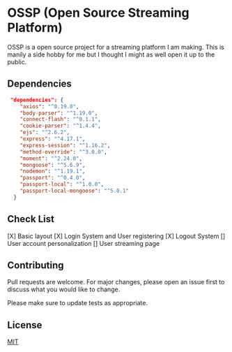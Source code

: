 # OSSP (Open Source Streaming Platform)

OSSP is a open source project for a streaming platform I am making. This is manily a side hobby for me but I thought I might as well
open it up to the public.

## Dependencies

```json
 "dependencies": {
    "axios": "^0.19.0",
    "body-parser": "^1.19.0",
    "connect-flash": "^0.1.1",
    "cookie-parser": "^1.4.4",
    "ejs": "^2.6.2",
    "express": "^4.17.1",
    "express-session": "^1.16.2",
    "method-override": "^3.0.0",
    "moment": "^2.24.0",
    "mongoose": "^5.6.9",
    "nodemon": "^1.19.1",
    "passport": "^0.4.0",
    "passport-local": "^1.0.0",
    "passport-local-mongoose": "^5.0.1"
  }
```

## Check List

[X] Basic layout
[X] Login System and User registering
[X] Logout System
[] User account personalization
[] User streaming page

## Contributing

Pull requests are welcome. For major changes, please open an issue first to discuss what you would like to change.

Please make sure to update tests as appropriate.

## License

[MIT](https://choosealicense.com/licenses/mit/)
